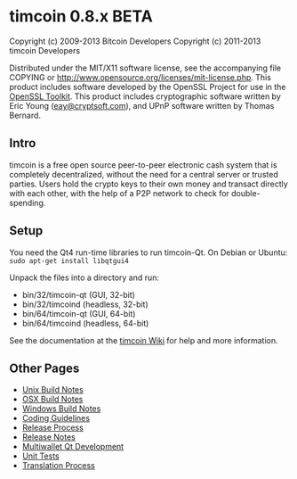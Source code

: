 timcoin 0.8.x BETA
====================

Copyright (c) 2009-2013 Bitcoin Developers
Copyright (c) 2011-2013 timcoin Developers

Distributed under the MIT/X11 software license, see the accompanying
file COPYING or http://www.opensource.org/licenses/mit-license.php.
This product includes software developed by the OpenSSL Project for use in the [OpenSSL Toolkit](http://www.openssl.org/). This product includes
cryptographic software written by Eric Young ([eay@cryptsoft.com](mailto:eay@cryptsoft.com)), and UPnP software written by Thomas Bernard.


Intro
---------------------
timcoin is a free open source peer-to-peer electronic cash system that is
completely decentralized, without the need for a central server or trusted
parties.  Users hold the crypto keys to their own money and transact directly
with each other, with the help of a P2P network to check for double-spending.


Setup
---------------------
You need the Qt4 run-time libraries to run timcoin-Qt. On Debian or Ubuntu:
	`sudo apt-get install libqtgui4`

Unpack the files into a directory and run:

- bin/32/timcoin-qt (GUI, 32-bit)
- bin/32/timcoind (headless, 32-bit)
- bin/64/timcoin-qt (GUI, 64-bit)
- bin/64/timcoind (headless, 64-bit)

See the documentation at the [timcoin Wiki](http://timcoin.info)
for help and more information.


Other Pages
---------------------
- [Unix Build Notes](build-unix.md)
- [OSX Build Notes](build-osx.md)
- [Windows Build Notes](build-msw.md)
- [Coding Guidelines](coding.md)
- [Release Process](release-process.md)
- [Release Notes](release-notes.md)
- [Multiwallet Qt Development](multiwallet-qt.md)
- [Unit Tests](unit-tests.md)
- [Translation Process](translation_process.md)
